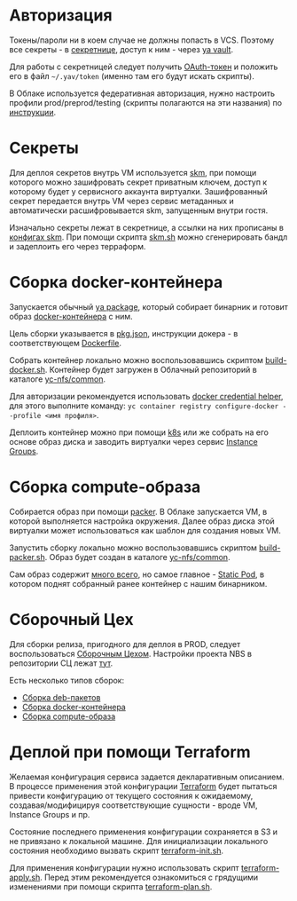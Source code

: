 Авторизация
===========

Токены/пароли ни в коем случае не должны попасть в VCS. Поэтому все секреты - в [секретнице](https://wiki.yandex-team.ru/passport/yav-usage/), доступ к ним - через [ya vault](https://vault-api.passport.yandex.net/docs/#cli).

Для работы с секретницей следует получить [OAuth-токен](https://vault-api.passport.yandex.net/docs/#oauth) и положить его в файл `~/.yav/token` (именно там его будут искать скрипты).

В Облаке используется федеративная авторизация, нужно настроить профили prod/preprod/testing (скрипты полагаются на эти названия) по [инструкции](https://wiki.yandex-team.ru/users/dmitryrusanov/cloud/federationsinclouds/).

Секреты
=======

Для деплоя секретов внутрь VM используется [skm](https://wiki.yandex-team.ru/cloud/devel/platform-team/infra/skm/), при помощи которого можно зашифровать секрет приватным ключем, доступ к которому будет у сервисного аккаунта виртуалки. Зашифрованный секрет передается внутрь VM через сервис метаданных и автоматически расшифровывается skm, запущенным внутри гостя.

Изначально секреты лежат в секретнице, а ссылки на них прописаны в [конфигах skm](https://a.yandex-team.ru/arc/trunk/arcadia/cloud/filestore/deploy/secrets). При помощи скрипта [skm.sh](https://a.yandex-team.ru/arc/trunk/arcadia/cloud/filestore/deploy/skm.sh) можно сгенерировать бандл и задеплоить его через терраформ.

Сборка docker-контейнера
========================

Запускается обычный [ya package](https://docs.yandex-team.ru/devtools/package), который собирает бинарник и готовит образ [docker-контейнера](https://docs.docker.com/) с ним.

Цель сборки указывается в [pkg.json](https://a.yandex-team.ru/arc/trunk/arcadia/cloud/filestore/deploy/docker/yandex-cloud-filestore-server/pkg.json), инструкции докера - в соответствующем [Dockerfile](https://a.yandex-team.ru/arc/trunk/arcadia/cloud/filestore/deploy/docker/yandex-cloud-filestore-server/Dockerfile).

Собрать контейнер локально можно воспользовавшись скриптом [build-docker.sh](https://a.yandex-team.ru/arc/trunk/arcadia/cloud/filestore/deploy/build-docker.sh). Контейнер будет загружен в Облачный репозиторий в каталоге [yc-nfs/common](https://console.cloud.yandex.ru/folders/b1gkgl0g8k32577lbdob/container-registry/registries/crpsohroskvc81pevas8/overview).

Для авторизации рекомендуется использовать [docker credential helper](https://cloud.yandex.ru/docs/container-registry/operations/authentication#cred-helper), для этого выполните команду: `yc container registry configure-docker --profile <имя профиля>`.

Деплоить контейнер можно при помощи [k8s](https://kubernetes.io/docs/) или же собрать на его основе образ диска и заводить виртуалки через сервис [Instance Groups](https://cloud.yandex.ru/docs/compute/concepts/instance-groups/).

Сборка compute-образа
=====================

Собирается образ при помощи [packer](https://www.packer.io/docs). В Облаке запускается VM, в которой выполняется настройка окружения. Далее образ диска этой виртуалки может использоваться как шаблон для создания новых VM.

Запустить сборку локально можно воспользовавшись скриптом [build-packer.sh](https://a.yandex-team.ru/arc/trunk/arcadia/cloud/filestore/deploy/build-packer.sh). Образ будет создан в каталоге [yc-nfs/common](https://console.cloud.yandex.ru/folders/b1gkgl0g8k32577lbdob/compute?section=images).

Сам образ содержит [много всего](https://bb.yandex-team.ru/projects/CLOUD/repos/paas-images/browse/paas-base-g4/), но самое главное - [Static Pod](https://kubernetes.io/docs/tasks/configure-pod-container/static-pod/), в котором поднят собранный ранее контейнер с нашим бинарником.

Сборочный Цех
=============

Для сборки релиза, пригодного для деплоя в PROD, следует воспользоваться [Сборочным Цехом](https://wiki.yandex-team.ru/cloud/devel/assembly-workshop/welcome). Настройки проекта NBS в репозитории СЦ лежат [тут](https://bb.yandex-team.ru/projects/CLOUD/repos/aw-teamcity-settings/browse/.teamcity/NBS).

Есть несколько типов сборок:
* [Сборка deb-пакетов](https://teamcity.aw.cloud.yandex.net/buildConfiguration/NBS_Filestore_PackageBuild)
* [Сборка docker-контейнера](https://teamcity.aw.cloud.yandex.net/buildConfiguration/NBS_Filestore_DockerBuild)
* [Сборка compute-образа](https://teamcity.aw.cloud.yandex.net/buildConfiguration/NBS_Filestore_ComputeImageBuild)

Деплой при помощи Terraform
===========================

Желаемая конфигурация сервиса задается декларативным описанием. В процессе применения этой конфигурации [Terraform](https://www.terraform.io/docs/) будет пытаться привести конфигурацию от текущего состояния к ожидаемому, создавая/модифицируя соответствующие сущности - вроде VM, Instance Groups и пр.

Состояние последнего применения конфигурации сохраняется в S3 и не привязано к локальной машине. Для инициализации локального состояния необходимо вызвать скрипт [terraform-init.sh](https://a.yandex-team.ru/arc/trunk/arcadia/cloud/filestore/deploy/terraform-init.sh).

Для применения конфигурации нужно использовать скрипт [terraform-apply.sh](https://a.yandex-team.ru/arc/trunk/arcadia/cloud/filestore/deploy/terraform-apply.sh). Перед этим рекомендуется ознакомиться с грядущими изменениями при помощи скрипта [terraform-plan.sh](https://a.yandex-team.ru/arc/trunk/arcadia/cloud/filestore/deploy/terraform-plan.sh).
